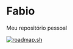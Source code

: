 # Fabio
Meu repositório pessoal

[![roadmap.sh](https://roadmap.sh/card/tall/67cbbb8afe4b7df03bf4d871?variant=dark)](https://roadmap.sh)
